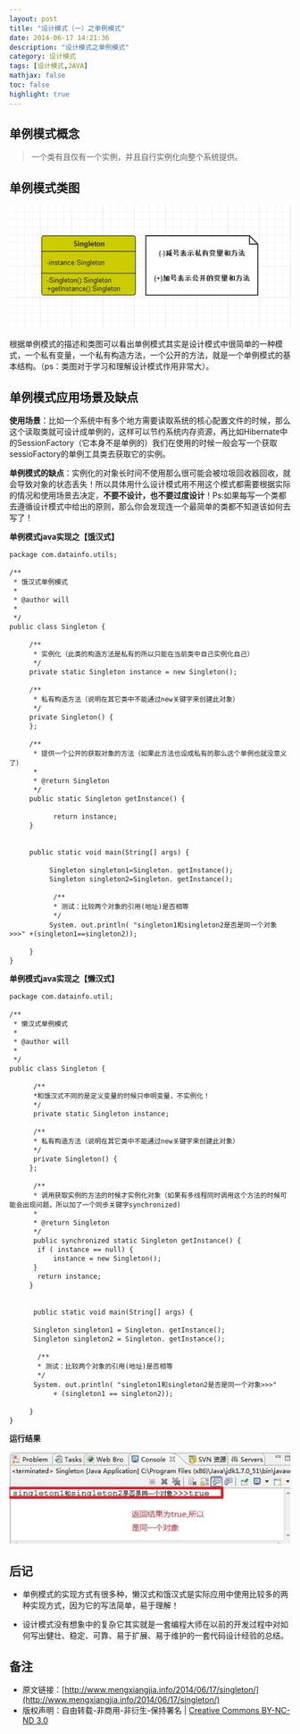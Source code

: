 ```yaml
---
layout: post
title: "设计模式（一）之单例模式"
date: 2014-06-17 14:21:36
description: "设计模式之单例模式"
category: 设计模式
tags: [设计模式,JAVA]
mathjax: false
toc: false
highlight: true
---
```


## 单例模式概念

> 一个类有且仅有一个实例，并且自行实例化向整个系统提供。
   
## 单例模式类图

![单例模式类图](/images/singleton.jpg)

根据单例模式的描述和类图可以看出单例模式其实是设计模式中很简单的一种模式，一个私有变量，一个私有构造方法，一个公开的方法，就是一个单例模式的基本结构。（ps：类图对于学习和理解设计模式作用非常大）。


## 单例模式应用场景及缺点

**使用场景**：比如一个系统中有多个地方需要读取系统的核心配置文件的时候，那么这个读取类就可设计成单例的，这样可以节约系统内存资源，再比如Hibernate中的SessionFactory（它本身不是单例的）我们在使用的时候一般会写一个获取sessioFactory的单例工具类去获取它的实例。 

**单例模式的缺点**：实例化的对象长时间不使用那么很可能会被垃圾回收器回收，就会导致对象的状态丢失！所以具体用什么设计模式用不用这个模式都需要根据实际的情况和使用场景去决定，**不要不设计，也不要过度设计**！Ps:如果每写一个类都去遵循设计模式中给出的原则，那么你会发现连一个最简单的类都不知道该如何去写了！

<!--more-->

**单例模式java实现之【饿汉式】**


    package com.datainfo.utils;
    
    /**
     * 饿汉式单例模式
     *
     * @author will
     *
     */
    public class Singleton {
    
         /**
          * 实例化（此类的构造方法是私有的所以只能在当前类中自己实例化自己）
          */
         private static Singleton instance = new Singleton();
    
         /**
          * 私有构造方法（说明在其它类中不能通过new关键字来创建此对象）
          */
         private Singleton() {
         };
    
         /**
          * 提供一个公开的获取对象的方法（如果此方法也设成私有的那么这个单例也就没意义了）
          *
          * @return Singleton
          */
         public static Singleton getInstance() {
    
               return instance;
         }

       
         public static void main(String[] args) {
              
              Singleton singleton1=Singleton. getInstance();
              Singleton singleton2=Singleton. getInstance();
              
               /**
               * 测试：比较两个对象的引用(地址)是否相等
               */
              System. out.println( "singleton1和singleton2是否是同一个对象>>>" +(singleton1==singleton2));
                  
         }
    }



**单例模式java实现之【懒汉式】**



	package com.datainfo.util;

	/**
	 * 懒汉式单例模式
	 *
	 * @author will
	 *
	 */
	public class Singleton {

	      /**
	      *和饿汉式不同的是定义变量的时候只申明变量，不实例化！
	      */
	      private static Singleton instance;

	      /**
	      * 私有构造方法（说明在其它类中不能通过new关键字来创建此对象）
	      */
	      private Singleton() {
	     };

	      /**
	      * 调用获取实例的方法的时候才实例化对象（如果有多线程同时调用这个方法的时候可能会出现问题，所以加了一个同步关键字synchronized)
	      *
	      * @return Singleton
	      */
	      public synchronized static Singleton getInstance() {
		   if ( instance == null) {
		       instance = new Singleton();
		  }
		   return instance;
	     }


	      public static void main(String[] args) {

		  Singleton singleton1 = Singleton. getInstance();
		  Singleton singleton2 = Singleton. getInstance();

		   /**
		   * 测试：比较两个对象的引用(地址)是否相等
		   */
		  System. out.println( "singleton1和singleton2是否是同一个对象>>>"
			   + (singleton1 == singleton2));

	     }
	}



**运行结果**

![运行结果](/images/singletondemo.jpg)


## 后记

* 单例模式的实现方式有很多种，懒汉式和饿汉式是实际应用中使用比较多的两种实现方式，因为它的写法简单，易于理解！

* 设计模式没有想象中的复杂它其实就是一套编程大师在以前的开发过程中对如何写出健壮、稳定、可靠、易于扩展、易于维护的一套代码设计经验的总结。

## 备注

* 原文链接：[http://www.mengxiangjia.info/2014/06/17/singleton/](http://www.mengxiangjia.info/2014/06/17/singleton/) 
* 版权声明：自由转载-非商用-非衍生-保持署名 | <a href='http://creativecommons.org/licenses/by-nc-nd/3.0/deed.zh'>Creative Commons BY-NC-ND 3.0</a>

